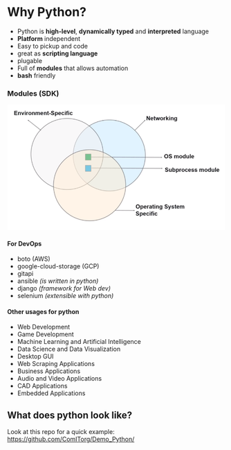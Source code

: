 # Why Python?

- Python is **high-level**, **dynamically typed** and **interpreted** language
- **Platform** independent
- Easy to pickup and code
- great as **scripting language**
- plugable
- Full of **modules** that allows automation
- **bash** friendly

### Modules (SDK)

![Modules](/images/python/process.png)

#### For DevOps
- boto (AWS)
- google-cloud-storage (GCP)
- gitapi
- ansible *(is written in python)*
- django *(framework for Web dev)*
- selenium *(extensible with python)*

#### Other usages for python

- Web Development
- Game Development
- Machine Learning and Artificial Intelligence
- Data Science and Data Visualization
- Desktop GUI
- Web Scraping Applications
- Business Applications
- Audio and Video Applications
- CAD Applications
- Embedded Applications

## What does python look like?

Look at this repo for a quick example: https://github.com/ComITorg/Demo_Python/